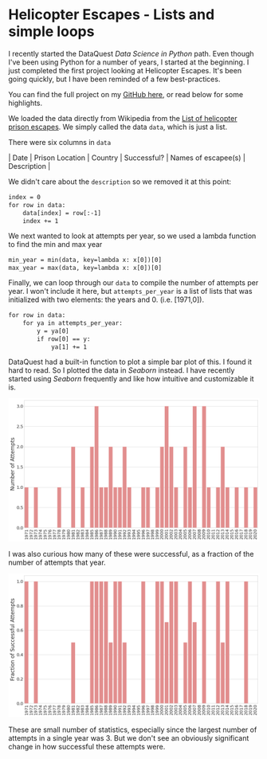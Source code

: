 # Helicopter Escapes - Lists and simple loops

I recently started the DataQuest *Data Science in Python* path. Even though I've been using Python for a number of years, I started at the beginning. I just completed the first project looking at Helicopter Escapes. It's been going quickly, but I have been reminded of a few best-practices.

You can find the full project on my [GitHub here](https://github.com/joshfuchs/DataScience_projects/blob/master/Prison_Break_project.ipynb), or read below for some highlights. 

We loaded the data directly from Wikipedia from the [List of helicopter prison escapes](https://en.wikipedia.org/wiki/List_of_helicopter_prison_escapes). We simply called the data `data`, which is just a list.

There were six columns in `data`

| Date | Prison Location | Country | Successful? | Names of escapee(s) | Description |


We didn't care about the `description` so we removed it at this point:

```
index = 0
for row in data:
    data[index] = row[:-1]
    index += 1
```

We next wanted to look at attempts per year, so we used a lambda function to find the min and max year
```
min_year = min(data, key=lambda x: x[0])[0]
max_year = max(data, key=lambda x: x[0])[0]
```

Finally, we can loop through our `data` to compile the number of attempts per year. I won't include it here, but `attempts_per_year` is a list of lists that was initialized with two elements: the years and 0. (i.e. [1971,0]).

```
for row in data:
    for ya in attempts_per_year: 
        y = ya[0]
        if row[0] == y:
            ya[1] += 1
```    

DataQuest had a built-in function to plot a simple bar plot of this. I found it hard to read. So I plotted the data in *Seaborn* instead. I have recently started using *Seaborn* frequently and like how intuitive and customizable it is. 

![Attempts Per Year](/docs/assets/attempts_per_year.png)

I was also curious how many of these were successful, as a fraction of the number of attempts that year.

![Fraction of Successful Attempts Per Year](/docs/assets/fraction_per_year.png)

These are small number of statistics, especially since the largest number of attempts in a single year was 3. But we don't see an obviously significant change in how successful these attempts were.
